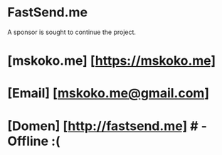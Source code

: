 # FastSend.me

A sponsor is sought to continue the project.

# [mskoko.me] [https://mskoko.me]
# [Email] [mskoko.me@gmail.com]
# [Domen] [http://fastsend.me] # - Offline :(
